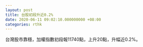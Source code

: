 ```yaml
---
layout: post
title: 台股初段升近0.2%
date: 2020-06-11 09:02:10.000000000 +08:00
categories: rthk
---
```


台灣股市靠穩，加權指數初段報11740點，上升20點，升幅近0.2%。

